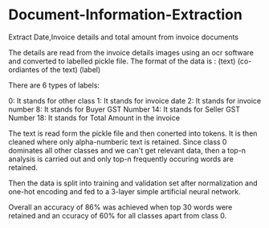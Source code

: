 # Document-Information-Extraction
Extract Date,Invoice details and total amount from invoice documents

The details are read from the invoice details images using an ocr software and converted to labelled pickle file.
The format of the data is :
(text) (co-ordiantes of the text) (label)

There are 6 types of labels:

0: It stands for other class
1: It stands for invoice date
2: It stands for invoice number
8: It stands for Buyer GST Number
14: It stands for Seller GST Number
18: It stands for Total Amount in the invoice

The text is read form the pickle file and then conerted into tokens.
It is then cleaned where only alpha-numberic text is retained.
Since class 0 dominates all other classes and we can't get relevant data, then a top-n analysis is carried out
and only top-n frequently occuring words are retained.

Then the data is split into training and validation set after normalization and one-hot encoding and fed to a 3-layer
simple artificial neural network.

Overall an accuracy of 86% was achieved when top 30 words were retained and an ccuracy of 60% for all classes apart from class 0.
